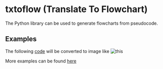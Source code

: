 # txtoflow (Translate To Flowchart)

The Python library can be used to generate flowcharts from pseudocode.

## Examples

The following [code](https://github.com/KrishKasula/txtoflow/blob/master/examples/sample3.c?raw=true) will be converted to image like ![this](https://github.com/KrishKasula/txtoflow/blob/master/examples/sample3.jpg?raw=true)

More examples can be found [here](https://github.com/KrishKasula/txtoflow/tree/master/examples)
